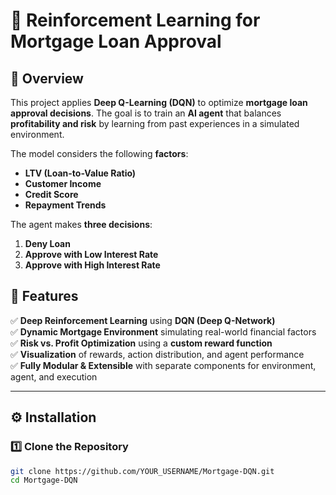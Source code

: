 # 🏦 Reinforcement Learning for Mortgage Loan Approval  

## 📌 Overview  
This project applies **Deep Q-Learning (DQN)** to optimize **mortgage loan approval decisions**. The goal is to train an **AI agent** that balances **profitability and risk** by learning from past experiences in a simulated environment.  

The model considers the following **factors**:  
- **LTV (Loan-to-Value Ratio)**  
- **Customer Income**  
- **Credit Score**  
- **Repayment Trends**  

The agent makes **three decisions**:  
1. **Deny Loan**  
2. **Approve with Low Interest Rate**  
3. **Approve with High Interest Rate**  

## 🎯 Features  
✅ **Deep Reinforcement Learning** using **DQN (Deep Q-Network)**  
✅ **Dynamic Mortgage Environment** simulating real-world financial factors  
✅ **Risk vs. Profit Optimization** using a **custom reward function**  
✅ **Visualization** of rewards, action distribution, and agent performance  
✅ **Fully Modular & Extensible** with separate components for environment, agent, and execution  

---

## ⚙️ Installation  

### **1️⃣ Clone the Repository**  
```bash
git clone https://github.com/YOUR_USERNAME/Mortgage-DQN.git
cd Mortgage-DQN
